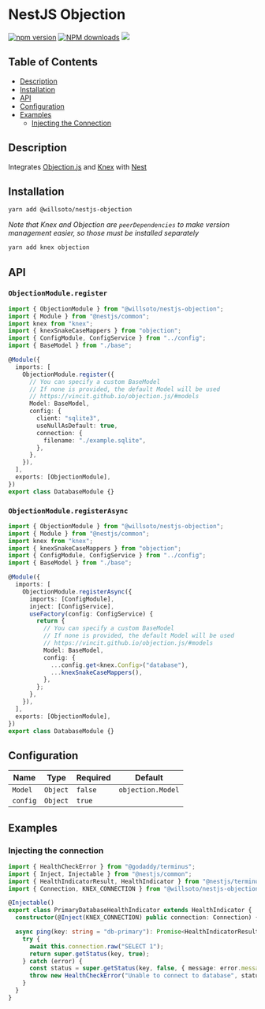 # NestJS Objection

[![npm version](https://badge.fury.io/js/%40willsoto%2Fnestjs-objection.svg)](https://badge.fury.io/js/%40willsoto%2Fnestjs-objection)
[![NPM downloads](https://img.shields.io/npm/dt/@willsoto/nestjs-objection.svg)](https://www.npmjs.com/package/@willsoto/nestjs-objection)
![](https://github.com/willsoto/nestjs-objection/workflows/tests/badge.svg)

## Table of Contents

- [Description](#description)
- [Installation](#installation)
- [API](#api)
- [Configuration](#configuration)
- [Examples](#examples)
  - [Injecting the Connection](#injecting-the-connection)

## Description

Integrates [Objection.js](https://vincit.github.io/objection.js/) and [Knex](https://knexjs.org/) with [Nest](https://nestjs.com/)

## Installation

```bash
yarn add @willsoto/nestjs-objection
```

_Note that Knex and Objection are `peerDependencies` to make version management easier, so those must be installed separately_

```bash
yarn add knex objection
```

## API

### `ObjectionModule.register`

```typescript
import { ObjectionModule } from "@willsoto/nestjs-objection";
import { Module } from "@nestjs/common";
import knex from "knex";
import { knexSnakeCaseMappers } from "objection";
import { ConfigModule, ConfigService } from "../config";
import { BaseModel } from "./base";

@Module({
  imports: [
    ObjectionModule.register({
      // You can specify a custom BaseModel
      // If none is provided, the default Model will be used
      // https://vincit.github.io/objection.js/#models
      Model: BaseModel,
      config: {
        client: "sqlite3",
        useNullAsDefault: true,
        connection: {
          filename: "./example.sqlite",
        },
      },
    }),
  ],
  exports: [ObjectionModule],
})
export class DatabaseModule {}
```

### `ObjectionModule.registerAsync`

```typescript
import { ObjectionModule } from "@willsoto/nestjs-objection";
import { Module } from "@nestjs/common";
import knex from "knex";
import { knexSnakeCaseMappers } from "objection";
import { ConfigModule, ConfigService } from "../config";
import { BaseModel } from "./base";

@Module({
  imports: [
    ObjectionModule.registerAsync({
      imports: [ConfigModule],
      inject: [ConfigService],
      useFactory(config: ConfigService) {
        return {
          // You can specify a custom BaseModel
          // If none is provided, the default Model will be used
          // https://vincit.github.io/objection.js/#models
          Model: BaseModel,
          config: {
            ...config.get<knex.Config>("database"),
            ...knexSnakeCaseMappers(),
          },
        };
      },
    }),
  ],
  exports: [ObjectionModule],
})
export class DatabaseModule {}
```

## Configuration

| Name     | Type     | Required | Default           |
| -------- | -------- | -------- | ----------------- |
| `Model`  | `Object` | `false`  | `objection.Model` |
| `config` | `Object` | `true`   |                   |

## Examples

### Injecting the connection

```ts
import { HealthCheckError } from "@godaddy/terminus";
import { Inject, Injectable } from "@nestjs/common";
import { HealthIndicatorResult, HealthIndicator } from "@nestjs/terminus";
import { Connection, KNEX_CONNECTION } from "@willsoto/nestjs-objection";

@Injectable()
export class PrimaryDatabaseHealthIndicator extends HealthIndicator {
  constructor(@Inject(KNEX_CONNECTION) public connection: Connection) {}

  async ping(key: string = "db-primary"): Promise<HealthIndicatorResult> {
    try {
      await this.connection.raw("SELECT 1");
      return super.getStatus(key, true);
    } catch (error) {
      const status = super.getStatus(key, false, { message: error.message });
      throw new HealthCheckError("Unable to connect to database", status);
    }
  }
}
```
